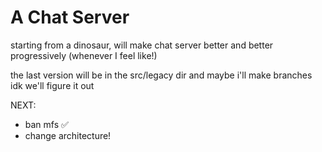 # A Chat Server 

starting from a dinosaur, will make chat server better and better progressively (whenever I feel like!)

the last version will be in the src/legacy dir and maybe i'll make branches idk we'll figure it out

NEXT:
- ban mfs ✅
- change architecture!


